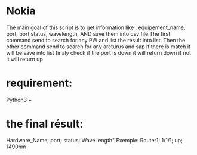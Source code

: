 # Nokia
The main goal of this script is to get information like : equipement_name, port, port status, wavelength,  AND save them into csv file 
The first command send to search for any PW and list the résult into list.
Then the other command send to search for any arcturus and sap if there is  match it will be save into list
finaly check if the port is down it will return down if not it will return up 
# requirement: 
Python3 +
# the final résult: 
Hardware_Name; port; status; WaveLength"
Exemple: 
Router1; 1/1/1; up; 1490nm
